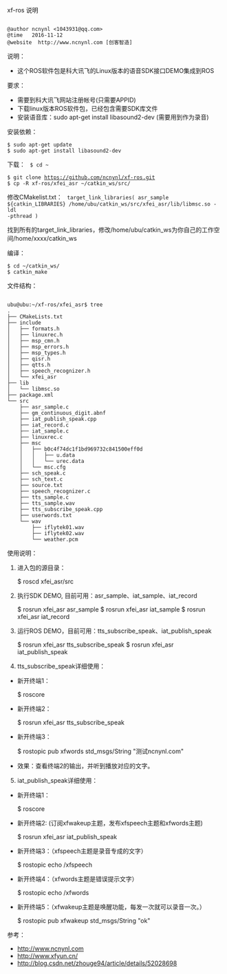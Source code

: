 xf-ros 说明

<code>
@author ncnynl <1043931@qq.com>
@time   2016-11-12
@website  http://www.ncnynl.com [创客智造]
</code>




说明：

 - 这个ROS软件包是科大讯飞的Linux版本的语音SDK接口DEMO集成到ROS

要求：

 - 需要到科大讯飞网站注册帐号(只需要APPID)
 - 下载linux版本ROS软件包，已经包含需要SDK库文件　 
 - 安装语音库：sudo apt-get install libasound2-dev (需要用到作为录音)


安装依赖：

    $ sudo apt-get update
    $ sudo apt-get install libasound2-dev 


下载：
<code>
$ cd ~   
$ git clone https://github.com/ncnynl/xf-ros.git
$ cp -R xf-ros/xfei_asr  ~/catkin_ws/src/
</code>

修改CMakelist.txt：
<code>
target_link_libraries(
   asr_sample
   ${catkin_LIBRARIES} 
   /home/ubu/catkin_ws/src/xfei_asr/lib/libmsc.so -ldl -pthread
 )
</code>

找到所有的target_link_libraries，修改/home/ubu/catkin_ws为你自己的工作空间/home/xxxx/catkin_ws
 

编译：

    $ cd ~/catkin_ws/
    $ catkin_make

文件结构：

<code>
ubu@ubu:~/xf-ros/xfei_asr$ tree
.
├── CMakeLists.txt
├── include
│   ├── formats.h
│   ├── linuxrec.h
│   ├── msp_cmn.h
│   ├── msp_errors.h
│   ├── msp_types.h
│   ├── qisr.h
│   ├── qtts.h
│   ├── speech_recognizer.h
│   └── xfei_asr
├── lib
│   └── libmsc.so
├── package.xml
└── src
    ├── asr_sample.c
    ├── gm_continuous_digit.abnf
    ├── iat_publish_speak.cpp
    ├── iat_record.c
    ├── iat_sample.c
    ├── linuxrec.c
    ├── msc
    │   ├── b0c4f74dc1f1bd969732c841500eff0d
    │   │   ├── u.data
    │   │   └── urec.data
    │   └── msc.cfg
    ├── sch_speak.c
    ├── sch_text.c
    ├── source.txt
    ├── speech_recognizer.c
    ├── tts_sample.c
    ├── tts_sample.wav
    ├── tts_subscribe_speak.cpp
    ├── userwords.txt
    └── wav
        ├── iflytek01.wav
        ├── iflytek02.wav
        └── weather.pcm
</code>

使用说明：

1. 进入包的源目录：

    $ roscd xfei_asr/src 

2. 执行SDK DEMO, 目前可用：asr_sample、iat_sample、iat_record

    $ rosrun xfei_asr asr_sample
    $ rosrun xfei_asr iat_sample
    $ rosrun xfei_asr iat_record


3. 运行ROS DEMO，目前可用：tts_subscribe_speak、iat_publish_speak

    $ rosrun xfei_asr  tts_subscribe_speak
    $ rosrun xfei_asr  iat_publish_speak


4. tts_subscribe_speak详细使用：

- 新开终端1：

    $ roscore 

- 新开终端2：

    $ rosrun xfei_asr  tts_subscribe_speak

- 新开终端3：

    $ rostopic pub xfwords std_msgs/String "测试ncnynl.com"

- 效果：查看终端2的输出，并听到播放对应的文字。


 
5. iat_publish_speak详细使用：

- 新开终端1：
 
    $ roscore 
 
- 新开终端2: (订阅xfwakeup主题，发布xfspeech主题和xfwords主题)

    $ rosrun xfei_asr  iat_publish_speak

- 新开终端3：（xfspeech主题是录音专成的文字）

    $ rostopic echo /xfspeech
 
- 新开终端4：（xfwords主题是错误提示文字）

    $ rostopic echo /xfwords
 
- 新开终端5：（xfwakeup主题是唤醒功能，每发一次就可以录音一次。）

    $ rostopic pub xfwakeup std_msgs/String "ok"


参考：

 - http://www.ncnynl.com 
 - http://www.xfyun.cn/
 - http://blog.csdn.net/zhouge94/article/details/52028698

